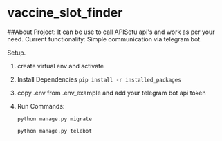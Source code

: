 # vaccine_slot_finder

##About Project: It can be use to call APISetu api's and work as per your need.
Current functionality: Simple communication via telegram bot.

Setup.
1) create virtual env and activate
2) Install Dependencies     `pip install -r installed_packages`
3) copy .env from .env_example and add your telegram bot api token
4) Run Commands: 

    `python manage.py migrate`

    `python manage.py telebot`


